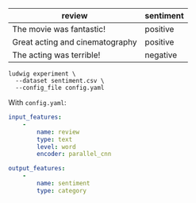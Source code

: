 | review                          | sentiment |
| ------------------------------- | --------- |
| The movie was fantastic!        | positive  |
| Great acting and cinematography | positive  |
| The acting was terrible!        | negative  |

```
ludwig experiment \
  --dataset sentiment.csv \
  --config_file config.yaml
```

With `config.yaml`:

```yaml
input_features:
    -
        name: review
        type: text
        level: word
        encoder: parallel_cnn

output_features:
    -
        name: sentiment
        type: category
```